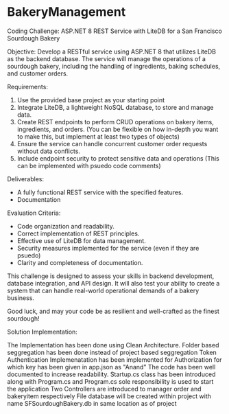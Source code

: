 # BakeryManagement
Coding Challenge: ASP.NET 8 REST Service with LiteDB for a San Francisco Sourdough Bakery

Objective:
Develop a RESTful service using ASP.NET 8 that utilizes LiteDB as the backend database. The service will manage the operations of a sourdough bakery, including the handling of ingredients, baking schedules, and customer orders.

Requirements:
1. Use the provided base project as your starting point
2. Integrate LiteDB, a lightweight NoSQL database, to store and manage data.
3. Create REST endpoints to perform CRUD operations on bakery items, ingredients, and orders. (You can be flexible on how in-depth you want to make this, but implement at least two types of objects)
4. Ensure the service can handle concurrent customer order requests without data conflicts.
5. Include endpoint security to protect sensitive data and operations (This can be implemented with psuedo code comments)

Deliverables:
- A fully functional REST service with the specified features.
- Documentation

Evaluation Criteria:
- Code organization and readability.
- Correct implementation of REST principles.
- Effective use of LiteDB for data management.
- Security measures implemented for the service (even if they are psuedo)
- Clarity and completeness of documentation.

This challenge is designed to assess your skills in backend development, database integration, and API design. It will also test your ability to create a system that can handle real-world operational demands of a bakery business. 

Good luck, and may your code be as resilient and well-crafted as the finest sourdough!



Solution Implementation:

The Implementation has been done using Clean Architecture. Folder based seggregation has been done instead of project based seggregation
Token Authentication Implemenatation has been implemented for Authorization for which key has been given in app.json as "Anand"
The code has been well documented to increase readability.
Startup.cs class has been introduced along with Program.cs and Program.cs sole responsibility is used to start the application
Two Controllers are introduced to manager order and bakeryitem respectively
File database will be created within project with name SFSourdoughBakery.db in same location as of project